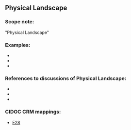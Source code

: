 
## Physical Landscape 

###  Scope note: 
"Physical Landscape" 

### Examples: 

* 
* 
* 

### References to discussions of Physical Landscape:

* 

* 

* 

### CIDOC CRM mappings: 

* [E28](http://www.cidoc-crm.org/Entity/e28-conceptual-object/version-6.2.2)

